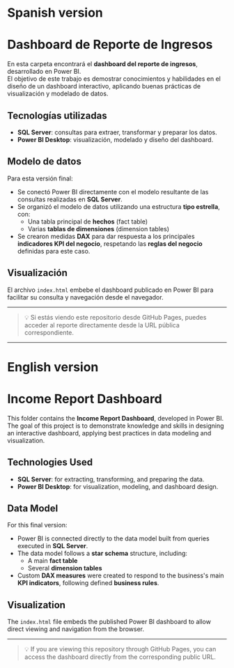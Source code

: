 # Spanish version
# Dashboard de Reporte de Ingresos

En esta carpeta encontrará el **dashboard del reporte de ingresos**, desarrollado en Power BI.  
El objetivo de este trabajo es demostrar conocimientos y habilidades en el diseño de un dashboard interactivo, aplicando buenas prácticas de visualización y modelado de datos.

## Tecnologías utilizadas

- **SQL Server**: consultas para extraer, transformar y preparar los datos.
- **Power BI Desktop**: visualización, modelado y diseño del dashboard.

## Modelo de datos

Para esta versión final:

- Se conectó Power BI directamente con el modelo resultante de las consultas realizadas en **SQL Server**.
- Se organizó el modelo de datos utilizando una estructura **tipo estrella**, con:
  - Una tabla principal de **hechos** (fact table)
  - Varias **tablas de dimensiones** (dimension tables)
- Se crearon medidas **DAX** para dar respuesta a los principales **indicadores KPI del negocio**, respetando las **reglas del negocio** definidas para este caso.

## Visualización

El archivo `index.html` embebe el dashboard publicado en Power BI para facilitar su consulta y navegación desde el navegador.

---

> 💡 Si estás viendo este repositorio desde GitHub Pages, puedes acceder al reporte directamente desde la URL pública correspondiente.

---

# English version
# Income Report Dashboard

This folder contains the **Income Report Dashboard**, developed in Power BI.  
The goal of this project is to demonstrate knowledge and skills in designing an interactive dashboard, applying best practices in data modeling and visualization.

## Technologies Used

- **SQL Server**: for extracting, transforming, and preparing the data.
- **Power BI Desktop**: for visualization, modeling, and dashboard design.

## Data Model

For this final version:

- Power BI is connected directly to the data model built from queries executed in **SQL Server**.
- The data model follows a **star schema** structure, including:
  - A main **fact table**
  - Several **dimension tables**
- Custom **DAX measures** were created to respond to the business's main **KPI indicators**, following defined **business rules**.

## Visualization

The `index.html` file embeds the published Power BI dashboard to allow direct viewing and navigation from the browser.

---

> 💡 If you are viewing this repository through GitHub Pages, you can access the dashboard directly from the corresponding public URL.
